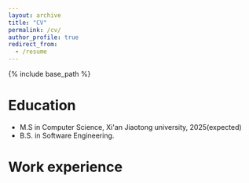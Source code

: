 ```yaml
---
layout: archive
title: "CV"
permalink: /cv/
author_profile: true
redirect_from:
  - /resume
---
```


{% include base_path %}

Education
======
* M.S in Computer Science, Xi'an Jiaotong university, 2025(expected)
* B.S. in Software Engineering.

Work experience
======

  

